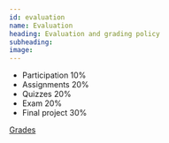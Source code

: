 ```yaml
---
id: evaluation
name: Evaluation
heading: Evaluation and grading policy
subheading: 
image: 
---
```


* Participation 10%
* Assignments 20%
* Quizzes 20%
* Exam 20%
* Final project 30%

[Grades](https://docs.google.com/spreadsheets/d/1aylsnh-AKjtnLSGGEtjOe-3zQ0lVaF2qoY3DzL-2e_c/edit?usp=sharing)